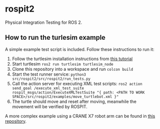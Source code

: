 # rospit2
Physical Integration Testing for ROS 2.

## How to run the turlesim example
A simple example test script is included. Follow these instructions to run it:
1. Follow the turtlesim installation instructions from [this tutorial](https://index.ros.org/doc/ros2/Tutorials/Turtlesim/Introducing-Turtlesim/)
2. Start turtlesim `ros2 run turtlesim turtlesim_node`
3. Clone this repository into a workspace and run `colcon build`
4. Start the test runner service: `python3 src/rospit2/src/rospit2/run_tests.py`
5. Call the action server for executing XML test scripts: `ros2 action send_goal /execute_xml_test_suite rospit_msgs/action/ExecuteXMLTestSuite "{ path: <PATH TO WORK SPACE>/src/rospit2/examples/move_turtlebot.xml }"`
6. The turtle should move and reset after moving, meanwhile the movement will be verified by ROSPIT.

A more complex example using a CRANE X7 robot arm can be found in [this repository](https://github.com/FlorisE/crane_pnp_pits/).
